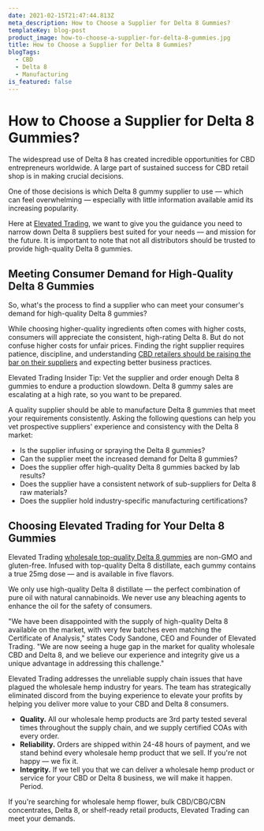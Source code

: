 ```yaml
---
date: 2021-02-15T21:47:44.813Z
meta_description: How to Choose a Supplier for Delta 8 Gummies?
templateKey: blog-post
product_image: how-to-choose-a-supplier-for-delta-8-gummies.jpg
title: How to Choose a Supplier for Delta 8 Gummies?
blogTags:
  - CBD
  - Delta 8
  - Manufacturing
is_featured: false
---
```

# How to Choose a Supplier for Delta 8 Gummies?



The widespread use of Delta 8 has created incredible opportunities for CBD entrepreneurs worldwide. A large part of sustained success for CBD retail shop is in making crucial decisions. 

One of those decisions is which Delta 8 gummy supplier to use — which can feel overwhelming — especially with little information available amid its increasing popularity.

Here at [Elevated Trading](https://www.elevatedtrading.com/), we want to give you the guidance you need to narrow down Delta 8 suppliers best suited for your needs — and mission for the future. It is important to note that not all distributors should be trusted to provide high-quality Delta 8 gummies.

## Meeting Consumer Demand for High-Quality Delta 8 Gummies

So, what's the process to find a supplier who can meet your consumer's demand for high-quality Delta 8 gummies?

While choosing higher-quality ingredients often comes with higher costs, consumers will appreciate the consistent, high-rating Delta 8. But do not confuse higher costs for unfair prices. Finding the right supplier requires patience, discipline, and understanding [CBD retailers should be raising the bar on their suppliers](https://www.elevatedtrading.com/blog/cbd-retailers-frustrated-with-unreliable-supply-chain/) and expecting better business practices.  

Elevated Trading Insider Tip: Vet the supplier and order enough Delta 8 gummies to endure a production slowdown. Delta 8 gummy sales are escalating at a high rate, so you want to be prepared.

A quality supplier should be able to manufacture Delta 8 gummies that meet your requirements consistently. Asking the following questions can help you vet prospective suppliers' experience and consistency with the Delta 8 market:

* Is the supplier infusing or spraying the Delta 8 gummies?
* Can the supplier meet the increased demand for Delta 8 gummies?
* Does the supplier offer high-quality Delta 8 gummies backed by lab results?
* Does the supplier have a consistent network of sub-suppliers for Delta 8 raw materials?
* Does the supplier hold industry-specific manufacturing certifications?

## Choosing Elevated Trading for Your Delta 8 Gummies

Elevated Trading [wholesale top-quality Delta 8 gummies](https://www.elevatedtrading.com/products/delta-8-gummies/) are non-GMO and gluten-free. Infused with top-quality Delta 8 distillate, each gummy contains a true 25mg dose — and is available in five flavors.

We only use high-quality Delta 8 distillate — the perfect combination of pure oil with natural cannabinoids. We never use any bleaching agents to enhance the oil for the safety of consumers.  

"We have been disappointed with the supply of high-quality Delta 8 available on the market, with very few batches even matching the Certificate of Analysis," states Cody Sandone, CEO and Founder of Elevated Trading. "We are now seeing a huge gap in the market for quality wholesale CBD and Delta 8, and we believe our experience and integrity give us a unique advantage in addressing this challenge."

Elevated Trading addresses the unreliable supply chain issues that have plagued the wholesale hemp industry for years. The team has strategically eliminated discord from the buying experience to elevate your profits by helping you deliver more value to your CBD and Delta 8 consumers.

* **Quality.** All our wholesale hemp products are 3rd party tested several times throughout the supply chain, and we supply certified COAs with every order.
* **Reliability.** Orders are shipped within 24-48 hours of payment, and we stand behind every wholesale hemp product that we sell. If you're not happy — we fix it. 
* **Integrity.** If we tell you that we can deliver a wholesale hemp product or service for your CBD or Delta 8 business, we will make it happen. Period.

If you're searching for wholesale hemp flower, bulk CBD/CBG/CBN concentrates, Delta 8, or shelf-ready retail products, Elevated Trading can meet your demands.